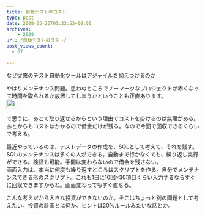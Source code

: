 ```yaml
---
title: 自動テストのコスト
type: post
date: 2008-05-25T01:23:53+00:00
archives:
    - 2008
url: /自動テストのコスト/
post_views_count:
  - 67

---
```

</p> 

[なぜ従来のテスト自動化ツールはアジャイルを抑えつけるのか][1]

やはりメンテナンス問題。思わぬところでノーマークなプロジェクトが赤くなって時間を取られるか放置してしまうかということも正直あります。  
[<img style="border-right: 0px; border-top: 0px; border-left: 0px; border-bottom: 0px" height="25" alt="image" src="https://i0.wp.com/jqinglong.html.xdomain.jp/bimg/image_thumb_12.png?resize=28%2C25" width="28" border="0" data-recalc-dims="1" />][2] 

で思うに、あとで取り返せるからという理由でコストを掛けるのは無理がある。あとからもコストはかかるので借金だけが残る。なので今回で回収できるくらいで考える。

最近やっているのは、テストデータの作成を、SQLとして考えて、それを残す。SQLのメンテナンスは多くの人ができる。自動まで行かなくても、繰り返し実行ができる。検証も可能。手間は変わらないので借金を残さない。  
画面入力は、本当に何度も繰り返すところはスクリプトを作る。自分でメンテナンスできる形のスクリプト。これも1日に10回×30項目くらい入力するならすぐに回収できますからね。画面変わってもすぐ直せる。

こんな考えだから大きな投資ができないのか。そこはちょっと別の問題として考えたい。投資の計画とは何か。ヒントは20%ルールみたいな話とか。

 [1]: http://www.infoq.com/jp/news/2008/05/testobsessed-agile-auto-testing
 [2]: https://i2.wp.com/jqinglong.html.xdomain.jp/bimg/image_12.png